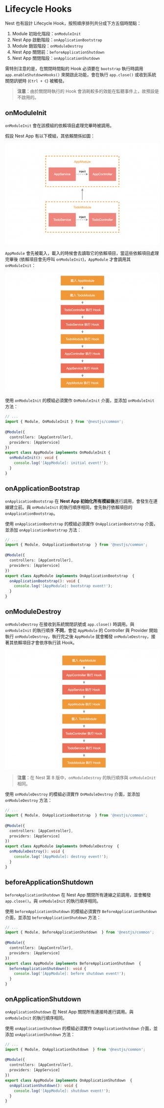 # Lifecycle Hooks

Nest 也有設計 Lifecycle Hook，按照順序排列共分成下方五個時間點：

1. Module 初始化階段：`onModuleInit`
1. Nest App 啟動階段：`onApplicationBootstrap`
1. Module 銷毀階段：`onModuleDestroy`
1. Nest App 關閉前：`beforeApplicationShutdown`
1. Nest App 關閉階段：`onApplicationShutdown`

需特別注意的是，在關閉時間點的 Hook 必須要在 `bootstrap` 執行時調用 `app.enableShutdownHooks()` 來開啟此功能，會在執行 `app.close()` 或收到系統關閉訊號時 (`Ctrl + C`) 被觸發。

>**注意**：由於關閉時執行的 Hook 會消耗較多的效能在監聽事件上，故預設是不啟用的。



## onModuleInit

`onModuleInit` 會在該模組的依賴項目處理完畢時被調用。

假設 Nest App 有以下模組，其依賴關係如圖：

![lh1](./imgs/lh1.png)

`AppModule` 會先被載入，載入的時候會去讀取它的依賴項目，當這些依賴項目處理完畢後 (依賴項目會先呼叫 `onModuleInit`)，`AppModule` 才會調用其 `onModuleInit`：

![lh2](./imgs/lh2.png)

使用 `onModuleInit` 的模組必須實作 `OnModuleInit` 介面，並添加 `onModuleInit` 方法：

```ts
// ...
import { Module, OnModuleInit } from '@nestjs/common';

@Module({
  controllers: [AppController],
  providers: [AppService]
})
export class AppModule implements OnModuleInit {
  onModuleInit(): void {
    console.log('[AppModule]: initial event!');
  }
}
```

## onApplicationBootstrap

`onApplicationBootstrap` 在 **Nest App 初始化所有模組後**進行調用，會發生在連線建立前。與 `onModuleInit` 的執行順序相同，會先執行依賴項目的 `onApplicationBootstrap`。

使用 `onApplicationBootstrap` 的模組必須實作 `OnApplicationBootstrap` 介面，並添加 `onApplicationBootstrap` 方法：

```ts
// ...
import { Module, OnApplicationBootstrap  } from '@nestjs/common';

@Module({
  controllers: [AppController],
  providers: [AppService]
})
export class AppModule implements OnApplicationBootstrap  {
  onApplicationBootstrap(): void {
    console.log('[AppModule]: bootstrap event!');
  }
}
```

## onModuleDestroy

`onModuleDestroy` 在接收到系統關閉訊號或 `app.close()` 時調用。與 `onModuleInit` 的執行順序 **不同**，會從 `AppModule` 的 Controller 與 Provider 開始執行 `onModuleDestroy`，執行完之後 `AppModule` 就會觸發 `onModuleDestroy`，接著其依賴項目才會依序執行該 Hook。

![lh3](./imgs/lh3.png)

>**注意**：在 Nest 第 8 版中，`onModuleDestroy` 的執行順序與 `onModuleInit` 相同。

使用 `onModuleDestroy` 的模組必須實作 `OnModuleDestroy` 介面，並添加 `onModuleDestroy` 方法：

```ts
// ...
import { Module, OnApplicationBootstrap  } from '@nestjs/common';

@Module({
  controllers: [AppController],
  providers: [AppService]
})
export class AppModule implements OnModuleDestroy  {
  onModuleDestroy(): void {
    console.log('[AppModule]: destroy event!');
  }
}
```

## beforeApplicationShutdown

`beforeApplicationShutdown` 在 Nest App 關閉所有連線之前調用，並會觸發 `app.close()`。與 `onModuleInit` 的執行順序相同。

使用 `beforeApplicationShutdown` 的模組必須實作 `BeforeApplicationShutdown` 介面，並添加 `beforeApplicationShutdown` 方法：

```ts
// ...
import { Module, BeforeApplicationShutdown  } from '@nestjs/common';

@Module({
  controllers: [AppController],
  providers: [AppService]
})
export class AppModule implements BeforeApplicationShutdown  {
  beforeApplicationShutdown(): void {
    console.log('[AppModule]: before shutdown event!');
  }
}
```

## onApplicationShutdown

`onApplicationShutdown` 在 Nest App 關閉所有連接時進行調用。與 `onModuleInit` 的執行順序相同。

使用 `onApplicationShutdown` 的模組必須實作 `OnApplicationShutdown` 介面，並添加 `onApplicationShutdown` 方法：

```ts
// ...
import { Module, OnApplicationShutdown  } from '@nestjs/common';

@Module({
  controllers: [AppController],
  providers: [AppService]
})
export class AppModule implements OnApplicationShutdown  {
  onApplicationShutdown(): void {
    console.log('[AppModule]: shutdown event!');
  }
}
```

